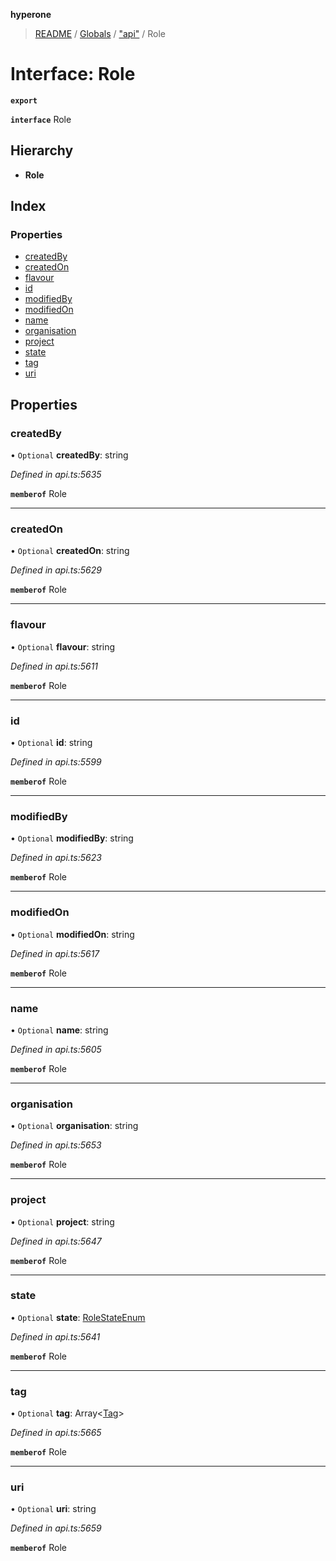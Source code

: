 **hyperone**

> [README](../README.md) / [Globals](../globals.md) / ["api"](../modules/_api_.md) / Role

# Interface: Role

**`export`** 

**`interface`** Role

## Hierarchy

* **Role**

## Index

### Properties

* [createdBy](_api_.role.md#createdby)
* [createdOn](_api_.role.md#createdon)
* [flavour](_api_.role.md#flavour)
* [id](_api_.role.md#id)
* [modifiedBy](_api_.role.md#modifiedby)
* [modifiedOn](_api_.role.md#modifiedon)
* [name](_api_.role.md#name)
* [organisation](_api_.role.md#organisation)
* [project](_api_.role.md#project)
* [state](_api_.role.md#state)
* [tag](_api_.role.md#tag)
* [uri](_api_.role.md#uri)

## Properties

### createdBy

• `Optional` **createdBy**: string

*Defined in api.ts:5635*

**`memberof`** Role

___

### createdOn

• `Optional` **createdOn**: string

*Defined in api.ts:5629*

**`memberof`** Role

___

### flavour

• `Optional` **flavour**: string

*Defined in api.ts:5611*

**`memberof`** Role

___

### id

• `Optional` **id**: string

*Defined in api.ts:5599*

**`memberof`** Role

___

### modifiedBy

• `Optional` **modifiedBy**: string

*Defined in api.ts:5623*

**`memberof`** Role

___

### modifiedOn

• `Optional` **modifiedOn**: string

*Defined in api.ts:5617*

**`memberof`** Role

___

### name

• `Optional` **name**: string

*Defined in api.ts:5605*

**`memberof`** Role

___

### organisation

• `Optional` **organisation**: string

*Defined in api.ts:5653*

**`memberof`** Role

___

### project

• `Optional` **project**: string

*Defined in api.ts:5647*

**`memberof`** Role

___

### state

• `Optional` **state**: [RoleStateEnum](../enums/_api_.rolestateenum.md)

*Defined in api.ts:5641*

**`memberof`** Role

___

### tag

• `Optional` **tag**: Array\<[Tag](_api_.tag.md)>

*Defined in api.ts:5665*

**`memberof`** Role

___

### uri

• `Optional` **uri**: string

*Defined in api.ts:5659*

**`memberof`** Role
